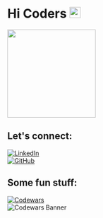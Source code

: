  # Hi Coders <img src="https://media.giphy.com/media/hvRJCLFzcasrR4ia7z/giphy.gif" width="25px">
 
 <img src="https://media.giphy.com/media/p4NLw3I4U0idi/giphy.gif" width="200" ></img>
## Let's connect:
[![LinkedIn](https://img.shields.io/badge/Alexander%20Janowski-blue?style=flat-square&logo=linkedin&labelColor=blue&style=)](https://www.linkedin.com/in/alexander-janowski-4539b119a/)<br>
[![GitHub](https://img.shields.io/badge/AlexJanow-Follow%20me%20%3A%29-white?style=social&logo=github)](https://github.com/AlexJanow)

## Some fun stuff:
[![Codewars](https://img.shields.io/badge/-Join%20AlexJanow%20on%20Codewars!-grey?style=flat&logo=Codewars&labelColor=grey&logoColor=red)](www.codewars.com/r/oimoiA)<br>
![Codewars Banner](https://www.codewars.com/users/AlexJanow/badges/large)<br>

<!--
**AlexJanow/AlexJanow** is a ✨ _special_ ✨ repository because its `README.md` (this file) appears on your GitHub profile.

Here are some ideas to get you started:

- 🔭 I’m currently working on ...
- 🌱 I’m currently learning ...
- 👯 I’m looking to collaborate on ...
- 🤔 I’m looking for help with ...
- 💬 Ask me about ...
- 📫 How to reach me: ...
- 😄 Pronouns: ...
- ⚡ Fun fact: ...
-->


